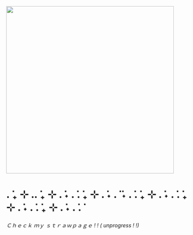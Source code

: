 <img height= "450" src= "https://i.pinimg.com/736x/85/a4/cf/85a4cfb8bc1b81ec0c6c190acf200f03.jpg" />

<h1>. ݁₊ ⊹ .. ݁₊ ⊹ . ݁˖ . ݁. ݁₊ ⊹ . ݁˖ . ݁ ݁˖ . ݁. ݁₊ ⊹ . ݁˖ . ݁. ݁₊ ⊹ . ݁˖ . ݁. ݁₊ ⊹ . ݁˖ . ݁. ݁</h1>

<h6> Ｃｈｅｃｋ ｍｙ ｓｔｒａｗｐａｇｅ ! ! ( unprogress ! !) </h6>
